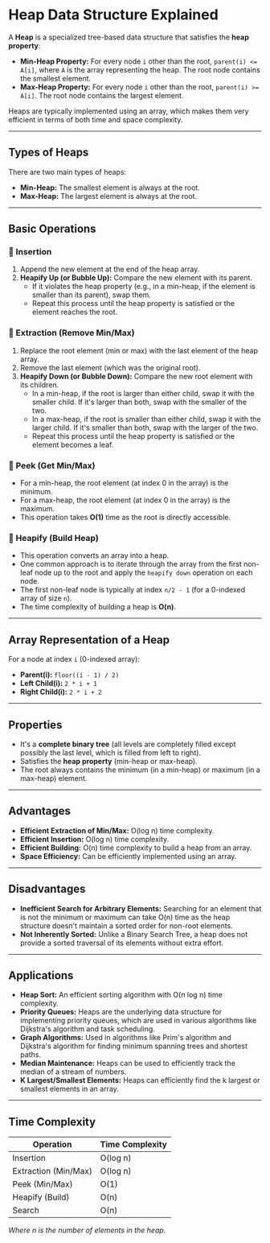 # Heap Data Structure Explained

A **Heap** is a specialized tree-based data structure that satisfies the **heap property**:

* **Min-Heap Property:** For every node `i` other than the root, `parent(i) <= A[i]`, where `A` is the array representing the heap. The root node contains the smallest element.
* **Max-Heap Property:** For every node `i` other than the root, `parent(i) >= A[i]`. The root node contains the largest element.

Heaps are typically implemented using an array, which makes them very efficient in terms of both time and space complexity.

---

## Types of Heaps

There are two main types of heaps:

* **Min-Heap:** The smallest element is always at the root.
* **Max-Heap:** The largest element is always at the root.

---

## Basic Operations

### 🔹 Insertion

1.  Append the new element at the end of the heap array.
2.  **Heapify Up (or Bubble Up):** Compare the new element with its parent.
    * If it violates the heap property (e.g., in a min-heap, if the element is smaller than its parent), swap them.
    * Repeat this process until the heap property is satisfied or the element reaches the root.

### 🔹 Extraction (Remove Min/Max)

1.  Replace the root element (min or max) with the last element of the heap array.
2.  Remove the last element (which was the original root).
3.  **Heapify Down (or Bubble Down):** Compare the new root element with its children.
    * In a min-heap, if the root is larger than either child, swap it with the smaller child. If it's larger than both, swap with the smaller of the two.
    * In a max-heap, if the root is smaller than either child, swap it with the larger child. If it's smaller than both, swap with the larger of the two.
    * Repeat this process until the heap property is satisfied or the element becomes a leaf.

### 🔹 Peek (Get Min/Max)

* For a min-heap, the root element (at index 0 in the array) is the minimum.
* For a max-heap, the root element (at index 0 in the array) is the maximum.
* This operation takes **O(1)** time as the root is directly accessible.

### 🔹 Heapify (Build Heap)

* This operation converts an array into a heap.
* One common approach is to iterate through the array from the first non-leaf node up to the root and apply the `heapify down` operation on each node.
* The first non-leaf node is typically at index `n/2 - 1` (for a 0-indexed array of size `n`).
* The time complexity of building a heap is **O(n)**.

---

## Array Representation of a Heap

For a node at index `i` (0-indexed array):

* **Parent(i):** `floor((i - 1) / 2)`
* **Left Child(i):** `2 * i + 1`
* **Right Child(i):** `2 * i + 2`

---

## Properties

* It's a **complete binary tree** (all levels are completely filled except possibly the last level, which is filled from left to right).
* Satisfies the **heap property** (min-heap or max-heap).
* The root always contains the minimum (in a min-heap) or maximum (in a max-heap) element.

---

## Advantages

* **Efficient Extraction of Min/Max:** O(log n) time complexity.
* **Efficient Insertion:** O(log n) time complexity.
* **Efficient Building:** O(n) time complexity to build a heap from an array.
* **Space Efficiency:** Can be efficiently implemented using an array.

---

## Disadvantages

* **Inefficient Search for Arbitrary Elements:** Searching for an element that is not the minimum or maximum can take O(n) time as the heap structure doesn't maintain a sorted order for non-root elements.
* **Not Inherently Sorted:** Unlike a Binary Search Tree, a heap does not provide a sorted traversal of its elements without extra effort.

---

## Applications

* **Heap Sort:** An efficient sorting algorithm with O(n log n) time complexity.
* **Priority Queues:** Heaps are the underlying data structure for implementing priority queues, which are used in various algorithms like Dijkstra's algorithm and task scheduling.
* **Graph Algorithms:** Used in algorithms like Prim's algorithm and Dijkstra's algorithm for finding minimum spanning trees and shortest paths.
* **Median Maintenance:** Heaps can be used to efficiently track the median of a stream of numbers.
* **K Largest/Smallest Elements:** Heaps can efficiently find the k largest or smallest elements in an array.

---

## Time Complexity

| Operation        | Time Complexity |
| ---------------- | --------------- |
| Insertion        | O(log n)      |
| Extraction (Min/Max) | O(log n)      |
| Peek (Min/Max)   | O(1)          |
| Heapify (Build)  | O(n)          |
| Search           | O(n)          |

*Where n is the number of elements in the heap.*